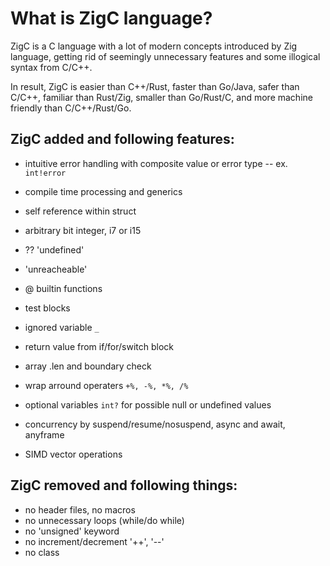 
# What is ZigC language?
  
ZigC is a C language with a lot of modern concepts introduced by Zig language, getting rid of seemingly unnecessary features and some illogical syntax from C/C++. 
  
In result, ZigC is easier than C++/Rust, faster than Go/Java, safer than C/C++, familiar than Rust/Zig, smaller than Go/Rust/C, and more machine friendly than C/C++/Rust/Go.
  
## ZigC added and following features:
  
* intuitive error handling with composite value or error type -- ex. `int!error`
* compile time processing and generics
* self reference within struct
* arbitrary bit integer, i7 or i15
* ?? 'undefined'
* 'unreacheable'
* @ builtin functions
* test blocks
* ignored variable `_`
  
* return value from if/for/switch block
* array .len and boundary check
* wrap arround operaters `+%, -%, *%, /%`
* optional variables `int?` for possible null or undefined values
* concurrency by suspend/resume/nosuspend, async and await, anyframe
* SIMD vector operations
  
## ZigC removed and following things:
  
* no header files, no macros
* no unnecessary loops (while/do while)
* no 'unsigned' keyword
* no increment/decrement '++', '--'
* no class

